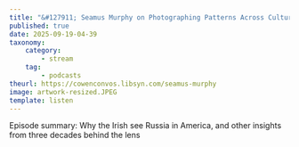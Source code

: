 ```yaml
---
title: "&#127911; Seamus Murphy on Photographing Patterns Across Cultures"
published: true
date: 2025-09-19-04-39
taxonomy:
    category:
        - stream
    tag:
        - podcasts
theurl: https://cowenconvos.libsyn.com/seamus-murphy
image: artwork-resized.JPEG
template: listen
---
```


Episode summary: Why the Irish see Russia in America, and other insights from three decades behind the lens
